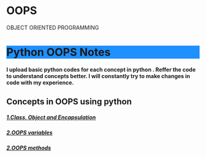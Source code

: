 # OOPS
OBJECT ORIENTED PROGRAMMING
<h1 style="background-color:DodgerBlue;">Python OOPS Notes</h1>
<h4>I upload basic python codes for each concept in python .
Reffer the code to understand concepts better.
I will constantly try to make changes in  code with my experience.<h4>
<h2>Concepts in OOPS using python</h2>
<h5><a href="https://github.com/asaikiran1999/OOPS/blob/main/1_Class%2CObject_and_Encapsulation.ipynb">1.Class, Object and Encapsulation</a></h5>
<h5><a href="https://github.com/asaikiran1999/OOPS/blob/main/2.variables_in_oops.ipynb">2.OOPS variables</a></h5>
<h5><a href="https://github.com/asaikiran1999/OOPS/blob/main/3.Oops_methods.ipynb">2.OOPS methods</a></h5>

